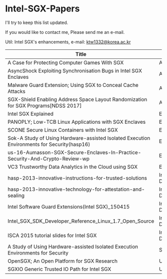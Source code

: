 # Intel-SGX-Papers

I'll try to keep this list updated.

If you would like to contact me, Please send me an e-mail.

Util: Intel SGX's enhancements, 
e-mail: ktw1332@korea.ac.kr

| Title | Kind |
| ------------- | ------------- |
|A Case for Protecting Computer Games With SGX|Application|
|AsyncShock Exploiting Synchronisation Bugs in Intel SGX Enclaves|Attack|
|Malware Guard Extension; Using SGX to Conceal Cache Attacks|Attack|
|SGX-Shield Enabling Address Space Layout Randomization for SGX Programs[NDSS 2017]|Attack|
|Intel SGX Explained|ETC|
|PANOPLY; Low-TCB Linux Applications with SGX Enclaves|ETC|
|SCONE Secure Linux Containers with Intel SGX|ETC|
|Sok-A Study of Using Hardware-assisted Isolated Execution Environments for Security(hasp16)|ETC|
|us-16-Aumasson-SGX-Secure-Enclaves-In-Practice-Security-And-Crypto-Review-wp|ETC|
|VC3 Trustworthy Data Analytics in the Cloud using SGX|ETC|
|hasp-2013-innovative-instructions-for-trusted-solutions|Intel Public Documentation|
|hasp-2013-innovative-technology-for-attestation-and-sealing|Intel Public Documentation|
|Intel Software Guard Extensions(Intel SGX)_150415|Intel Public Documentation|
|Intel_SGX_SDK_Developer_Reference_Linux_1.7_Open_Source|Intel Public Documentation|
|ISCA 2015 tutorial slides for Intel SGX|Intel Public Documentation|
|A Study of Using Hardware-assisted Isolated Execution Environments for Security|Survey|
|OpenSGX; An Open Platform for SGX Research|Util|
|SGXIO Generic Trusted IO Path for Intel SGX|Util|
